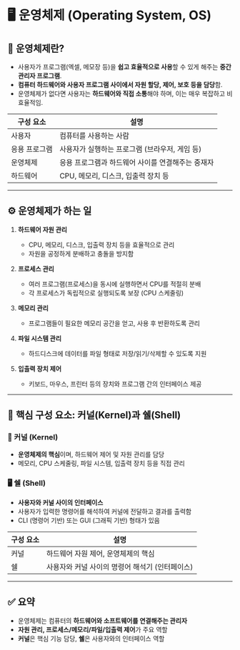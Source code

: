 # 🖥️ 운영체제 (Operating System, OS)

## 📌 운영체제란?

- 사용자가 프로그램(엑셀, 메모장 등)을 **쉽고 효율적으로 사용**할 수 있게 해주는 **중간 관리자 프로그램**.
- **컴퓨터 하드웨어와 사용자 프로그램 사이에서 자원 할당, 제어, 보호 등을 담당**함.
- 운영체제가 없다면 사용자는 **하드웨어와 직접 소통**해야 하며, 이는 매우 복잡하고 비효율적임.

| 구성 요소 | 설명 |
|-----------|------|
| 사용자 | 컴퓨터를 사용하는 사람 |
| 응용 프로그램 | 사용자가 실행하는 프로그램 (브라우저, 게임 등) |
| 운영체제 | 응용 프로그램과 하드웨어 사이를 연결해주는 중재자 |
| 하드웨어 | CPU, 메모리, 디스크, 입출력 장치 등 |

---

## ⚙️ 운영체제가 하는 일

1. **하드웨어 자원 관리**
   - CPU, 메모리, 디스크, 입출력 장치 등을 효율적으로 관리
   - 자원을 공정하게 분배하고 충돌을 방지함

2. **프로세스 관리**
   - 여러 프로그램(프로세스)을 동시에 실행하면서 CPU를 적절히 분배
   - 각 프로세스가 독립적으로 실행되도록 보장 (CPU 스케줄링)

3. **메모리 관리**
   - 프로그램들이 필요한 메모리 공간을 얻고, 사용 후 반환하도록 관리

4. **파일 시스템 관리**
   - 하드디스크에 데이터를 파일 형태로 저장/읽기/삭제할 수 있도록 지원

5. **입출력 장치 제어**
   - 키보드, 마우스, 프린터 등의 장치와 프로그램 간의 인터페이스 제공

---

## 🧠 핵심 구성 요소: 커널(Kernel)과 쉘(Shell)

### 🧩 커널 (Kernel)
- **운영체제의 핵심**이며, 하드웨어 제어 및 자원 관리를 담당
- 메모리, CPU 스케줄링, 파일 시스템, 입출력 장치 등을 직접 관리

### 🖥️ 쉘 (Shell)
- **사용자와 커널 사이의 인터페이스**
- 사용자가 입력한 명령어를 해석하여 커널에 전달하고 결과를 출력함
- CLI (명령어 기반) 또는 GUI (그래픽 기반) 형태가 있음

| 구성 요소 | 설명 |
|-----------|------|
| 커널 | 하드웨어 자원 제어, 운영체제의 핵심 |
| 쉘 | 사용자와 커널 사이의 명령어 해석기 (인터페이스) |

---

## ✅ 요약

- 운영체제는 컴퓨터의 **하드웨어와 소프트웨어를 연결해주는 관리자**
- **자원 관리, 프로세스/메모리/파일/입출력 제어**가 주요 역할
- **커널**은 핵심 기능 담당, **쉘**은 사용자와의 인터페이스 역할

